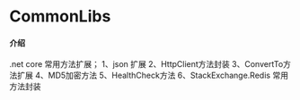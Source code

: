 # CommonLibs

#### 介绍
.net core 常用方法扩展；
 1、json 扩展
 2、HttpClient方法封装
 3、ConvertTo方法扩展
 4、MD5加密方法
 5、HealthCheck方法
 6、StackExchange.Redis 常用方法封装
